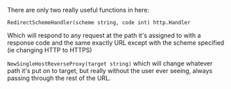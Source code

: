There are only two really useful functions in here:

`RedirectSchemeHandler(scheme string, code int) http.Handler`

Which will respond to any request at the path it's assigned to with a response code and the same exactly URL except with the scheme specified (ie changing HTTP to HTTPS)

`NewSingleHostReverseProxy(target string)` which will change whatever path it's put on to target, but really without the user ever seeing, always passing through the rest of the URL.

